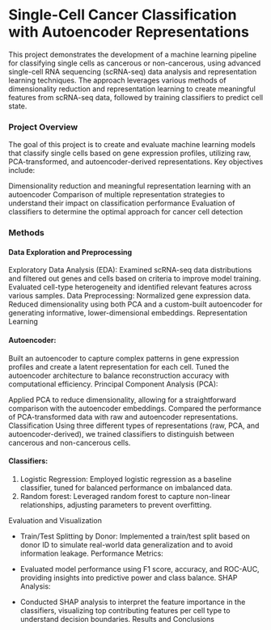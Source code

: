 # Single-Cell Cancer Classification with Autoencoder Representations
This project demonstrates the development of a machine learning pipeline for classifying single cells as cancerous or non-cancerous, using advanced single-cell RNA sequencing (scRNA-seq) data analysis and representation learning techniques. The approach leverages various methods of dimensionality reduction and representation learning to create meaningful features from scRNA-seq data, followed by training classifiers to predict cell state.

### Project Overview
The goal of this project is to create and evaluate machine learning models that classify single cells based on gene expression profiles, utilizing raw, PCA-transformed, and autoencoder-derived representations. Key objectives include:

Dimensionality reduction and meaningful representation learning with an autoencoder
Comparison of multiple representation strategies to understand their impact on classification performance
Evaluation of classifiers to determine the optimal approach for cancer cell detection

### Methods
#### Data Exploration and Preprocessing
Exploratory Data Analysis (EDA):
Examined scRNA-seq data distributions and filtered out genes and cells based on criteria to improve model training.
Evaluated cell-type heterogeneity and identified relevant features across various samples.
Data Preprocessing:
Normalized gene expression data.
Reduced dimensionality using both PCA and a custom-built autoencoder for generating informative, lower-dimensional embeddings.
Representation Learning

#### Autoencoder:
Built an autoencoder to capture complex patterns in gene expression profiles and create a latent representation for each cell.
Tuned the autoencoder architecture to balance reconstruction accuracy with computational efficiency.
Principal Component Analysis (PCA):

Applied PCA to reduce dimensionality, allowing for a straightforward comparison with the autoencoder embeddings.
Compared the performance of PCA-transformed data with raw and autoencoder representations.
Classification
Using three different types of representations (raw, PCA, and autoencoder-derived), we trained classifiers to distinguish between cancerous and non-cancerous cells.

#### Classifiers:
1. Logistic Regression: Employed logistic regression as a baseline classifier, tuned for balanced performance on imbalanced data.
2. Random forest: Leveraged random forest to capture non-linear relationships, adjusting parameters to prevent overfitting.

Evaluation and Visualization

* Train/Test Splitting by Donor:
Implemented a train/test split based on donor ID to simulate real-world data generalization and to avoid information leakage.
Performance Metrics:

* Evaluated model performance using F1 score, accuracy, and ROC-AUC, providing insights into predictive power and class balance.
SHAP Analysis:

* Conducted SHAP analysis to interpret the feature importance in the classifiers, visualizing top contributing features per cell type to understand decision boundaries.
Results and Conclusions
